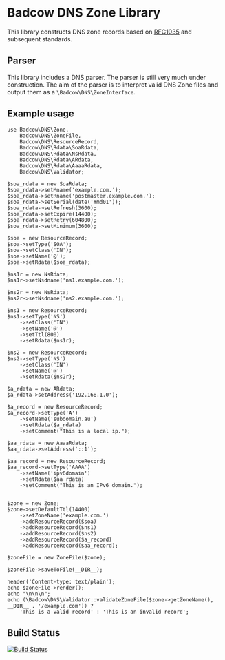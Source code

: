 Badcow DNS Zone Library
=======================

This library constructs DNS zone records based on [RFC1035](http://www.ietf.org/rfc/rfc1035.txt) and subsequent standards.

## Parser

This library includes a DNS parser. The parser is still very much under construction. The aim of the parser is to
interpret valid DNS Zone files and output them as a `\Badcow\DNS\ZoneInterface`.

## Example usage

    use Badcow\DNS\Zone,
        Badcow\DNS\ZoneFile,
        Badcow\DNS\ResourceRecord,
        Badcow\DNS\Rdata\SoaRdata,
        Badcow\DNS\Rdata\NsRdata,
        Badcow\DNS\Rdata\ARdata,
        Badcow\DNS\Rdata\AaaaRdata,
        Badcow\DNS\Validator;

    $soa_rdata = new SoaRdata;
    $soa_rdata->setMname('example.com.');
    $soa_rdata->setRname('postmaster.example.com.');
    $soa_rdata->setSerial(date('Ymd01'));
    $soa_rdata->setRefresh(3600);
    $soa_rdata->setExpire(14400);
    $soa_rdata->setRetry(604800);
    $soa_rdata->setMinimum(3600);

    $soa = new ResourceRecord;
    $soa->setType('SOA');
    $soa->setClass('IN');
    $soa->setName('@');
    $soa->setRdata($soa_rdata);

    $ns1r = new NsRdata;
    $ns1r->setNsdname('ns1.example.com.');

    $ns2r = new NsRdata;
    $ns2r->setNsdname('ns2.example.com.');

    $ns1 = new ResourceRecord;
    $ns1->setType('NS')
        ->setClass('IN')
        ->setName('@')
        ->setTtl(800)
        ->setRdata($ns1r);

    $ns2 = new ResourceRecord;
    $ns2->setType('NS')
        ->setClass('IN')
        ->setName('@')
        ->setRdata($ns2r);

    $a_rdata = new ARdata;
    $a_rdata->setAddress('192.168.1.0');

    $a_record = new ResourceRecord;
    $a_record->setType('A')
        ->setName('subdomain.au')
        ->setRdata($a_rdata)
        ->setComment("This is a local ip.");

    $aa_rdata = new AaaaRdata;
    $aa_rdata->setAddress('::1');

    $aa_record = new ResourceRecord;
    $aa_record->setType('AAAA')
        ->setName('ipv6domain')
        ->setRdata($aa_rdata)
        ->setComment("This is an IPv6 domain.");
    

    $zone = new Zone;
    $zone->setDefaultTtl(14400)
        ->setZoneName('example.com.')
        ->addResourceRecord($soa)
        ->addResourceRecord($ns1)
        ->addResourceRecord($ns2)
        ->addResourceRecord($a_record)
        ->addResourceRecord($aa_record);

    $zoneFile = new ZoneFile($zone);

    $zoneFile->saveToFile(__DIR__);

    header('Content-type: text/plain');
    echo $zoneFile->render();
    echo "\n\n\n";
    echo (\Badcow\DNS\Validator::validateZoneFile($zone->getZoneName(), __DIR__ . '/example.com')) ?
        'This is a valid record' : 'This is an invalid record';

## Build Status
[![Build Status](https://travis-ci.org/samuelwilliams/Badcow-DNS-Zone-Library.png)](https://travis-ci.org/samuelwilliams/Badcow-DNS-Zone-Library)